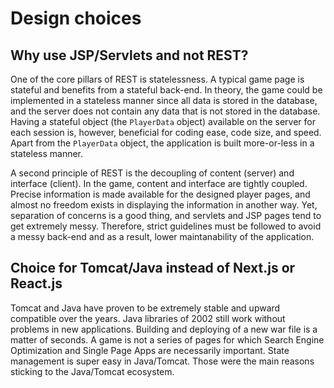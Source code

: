 # Design choices

## Why use JSP/Servlets and not REST?

One of the core pillars of REST is statelessness. A typical game page is stateful and benefits from a stateful back-end. In theory, the game could be implemented in a stateless manner since all data is stored in the database, and the server does not contain any data that is not stored in the database. Having a stateful object (the `PlayerData` object) available on the server for each session is, however, beneficial for coding ease, code size, and speed. Apart from the `PlayerData` object, the application is built more-or-less in a stateless manner.

A second principle of REST is the decoupling of content (server) and interface (client). In the game, content and interface are tightly coupled. Precise information is made available for the designed player pages, and almost no freedom exists in displaying the information in another way. Yet, separation of concerns is a good thing, and servlets and JSP pages tend to get extremely messy. Therefore, strict guidelines must be followed to avoid a messy back-end and as a result, lower maintanability of the application.


## Choice for Tomcat/Java instead of Next.js or React.js

Tomcat and Java have proven to be extremely stable and upward compatible over the years. Java libraries of 2002 still work without problems in new applications. Building and deploying of a new war file is a matter of seconds. A game is not a series of pages for which Search Engine Optimization and Single Page Apps are necessarily important. State management is super easy in Java/Tomcat. Those were the main reasons sticking to the Java/Tomcat ecosystem.
